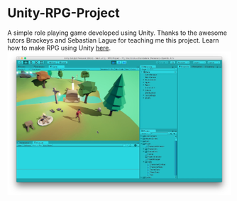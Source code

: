 # Unity-RPG-Project
A simple role playing game developed using Unity. Thanks to the awesome tutors Brackeys and Sebastian Lague for teaching me this project.
Learn how to make RPG using Unity [here](https://www.youtube.com/playlist?list=PLPV2KyIb3jR4KLGCCAciWQ5qHudKtYeP7).
![Alt text](/RPG-Screenshot.png?raw=true "Unity RPG Project instructed by Brackeys and SebLag")
